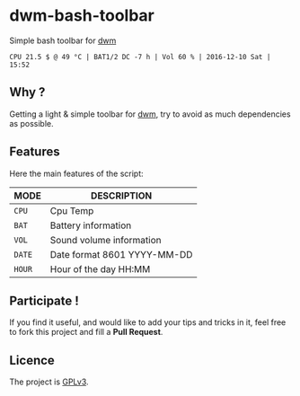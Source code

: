 dwm-bash-toolbar
================
Simple bash toolbar for [dwm][dwm]

```
CPU 21.5 $ @ 49 °C | BAT1/2 DC -7 h | Vol 60 % | 2016-12-10 Sat | 15:52
```

## Why ?
Getting a light & simple toolbar for [dwm][dwm],
try to avoid as much dependencies as possible.

## Features
Here the main features of the script:

MODE     | DESCRIPTION
---------|------------
`CPU`    | Cpu Temp
`BAT`    | Battery information
`VOL`    | Sound volume information
`DATE`   | Date format 8601 YYYY-MM-DD
`HOUR`   | Hour of the day HH:MM

## Participate !
If you find it useful, and would like to add your tips and tricks in it,
feel free to fork this project and fill a __Pull Request__.

## Licence
The project is [GPLv3][GPLv3].

[dwm]: http://dwm.suckless.org/
[GPLv3]: http://gplv3.fsf.org/
